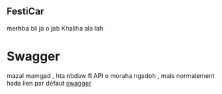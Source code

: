 ## FestiCar
merhba bli ja o jab 
Khaliha ala lah 

# Swagger
mazal mamgad , hta nbdaw fl API o moraha ngadoh ,  mais normalement hada lien par défaut
<a href="http://localhost:8080/swagger-ui/index.html?configUrl=/v3/api-docs/swagger-config#/">swagger</a>
